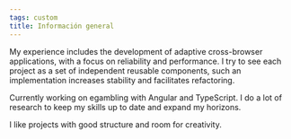 ```yaml
---
tags: custom
title: Información general
---
```


My experience includes the development of adaptive cross-browser applications, with a focus on reliability and performance. I try to see each project as a set of independent reusable components, such an implementation increases stability and facilitates refactoring.

Currently working on egambling with Angular and TypeScript. I do a lot of research to keep my skills up to date and expand my horizons.

I like projects with good structure and room for creativity.
